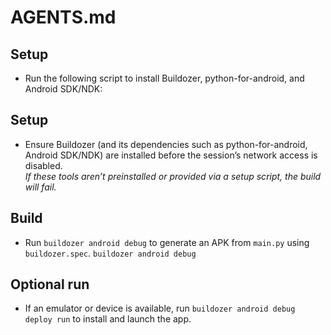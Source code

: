 # AGENTS.md
## Setup

- Run the following script to install Buildozer, python-for-android, and Android SDK/NDK:


## Setup
- Ensure Buildozer (and its dependencies such as python-for-android, Android SDK/NDK) are installed before the session’s network access is disabled.  
  *If these tools aren’t preinstalled or provided via a setup script, the build will fail.*

## Build
- Run `buildozer android debug` to generate an APK from `main.py` using `buildozer.spec`.
  `buildozer android debug`
  
## Optional run
- If an emulator or device is available, run `buildozer android debug deploy run` to install and launch the app.